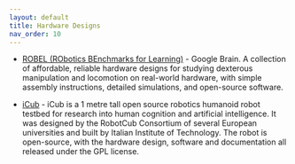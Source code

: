 ```yaml
---
layout: default
title: Hardware Designs
nav_order: 10
---
```


* [ROBEL (RObotics BEnchmarks for Learning)](https://sites.google.com/view/roboticsbenchmarks) - Google Brain. A collection of affordable, reliable hardware designs for studying dexterous manipulation and locomotion on real-world hardware, with simple assembly instructions, detailed simulations, and open-source software.

* [iCub](http://www.icub.org/) - iCub is a 1 metre tall open source robotics humanoid robot testbed for research into human cognition and artificial intelligence.
It was designed by the RobotCub Consortium of several European universities and built by Italian Institute of Technology. The robot is open-source, with the hardware design, software and documentation all released under the GPL license.
